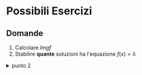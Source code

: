 # Possibili Esercizi

## Domande

1. Calcolare $Img f$
2. Stabilire **quante** soluzioni ha l'equazione $f(x)=\lambda$ 


<details>
<summary>
punto 2
</summary>

possiamo scrivere $f(x)=\lambda \to \begin{cases}y=f(x) \\ y=\lambda \end{cases}$

con $\# S$ indichiamo il numero di soluzioni
</details>



